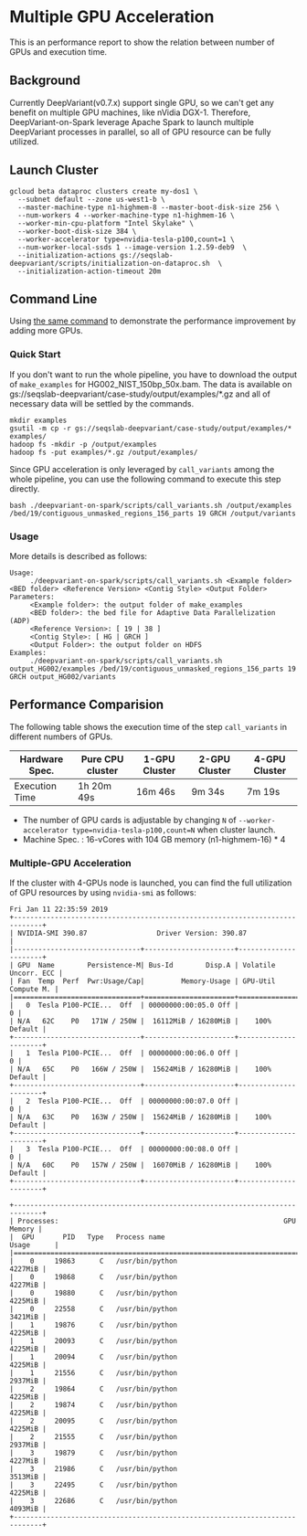# Multiple GPU Acceleration

This is an performance report to show the relation between number of GPUs
and execution time.

## Background

Currently DeepVariant(v0.7.x) support single GPU, so we can't get any
benefit on multiple GPU machines, like nVidia DGX-1. Therefore,
DeepVariant-on-Spark leverage Apache Spark to launch multiple DeepVariant
processes in parallel, so all of GPU resource can be fully utilized.

## Launch Cluster

```
gcloud beta dataproc clusters create my-dos1 \
  --subnet default --zone us-west1-b \
  --master-machine-type n1-highmem-8 --master-boot-disk-size 256 \
  --num-workers 4 --worker-machine-type n1-highmem-16 \
  --worker-min-cpu-platform "Intel Skylake" \
  --worker-boot-disk-size 384 \
  --worker-accelerator type=nvidia-tesla-p100,count=1 \
  --num-worker-local-ssds 1 --image-version 1.2.59-deb9  \
  --initialization-actions gs://seqslab-deepvariant/scripts/initialization-on-dataproc.sh  \
  --initialization-action-timeout 20m
```


## Command Line

Using [the same command](blob/master/docs/wgs-case-study.md#run-a-wgs-sample-from-google-storage-bucket)
 to demonstrate the performance improvement by adding more GPUs.

### Quick Start

If you don't want to run the whole pipeline, you have to download the
output of `make_examples` for HG002_NIST_150bp_50x.bam. The data is
available on gs://seqslab-deepvariant/case-study/output/examples/*.gz
and all of necessary data will be settled by the commands.

```
mkdir examples
gsutil -m cp -r gs://seqslab-deepvariant/case-study/output/examples/* examples/
hadoop fs -mkdir -p /output/examples
hadoop fs -put examples/*.gz /output/examples/
```

Since GPU acceleration is only leveraged by `call_variants` among the
whole pipeline, you can use the following command to execute this step
directly.

```
bash ./deepvariant-on-spark/scripts/call_variants.sh /output/examples /bed/19/contiguous_unmasked_regions_156_parts 19 GRCH /output/variants
```

### Usage

More details is described as follows:

```
Usage:
	 ./deepvariant-on-spark/scripts/call_variants.sh <Example folder> <BED folder> <Reference Version> <Contig Style> <Output Folder>
Parameters:
	 <Example folder>: the output folder of make_examples
	 <BED folder>: the bed file for Adaptive Data Parallelization (ADP)
	 <Reference Version>: [ 19 | 38 ]
	 <Contig Style>: [ HG | GRCH ]
	 <Output Folder>: the output folder on HDFS
Examples:
	 ./deepvariant-on-spark/scripts/call_variants.sh output_HG002/examples /bed/19/contiguous_unmasked_regions_156_parts 19 GRCH output_HG002/variants
```

## Performance Comparision

The following table shows the execution time of the step `call_variants`
in different numbers of GPUs.

Hardware Spec.  | Pure CPU cluster | 1-GPU Cluster | 2-GPU Cluster | 4-GPU Cluster |
--------------- | ---------------- | ------------- | ------------- | ------------- |
Execution Time  | 1h 20m 49s       |    16m 46s    |    9m 34s     |    7m 19s     |

* The number of GPU cards is adjustable by changing `N` of
`--worker-accelerator type=nvidia-tesla-p100,count=N` when cluster
launch.
* Machine Spec. : 16-vCores with 104 GB memory (n1-highmem-16) * 4

### Multiple-GPU Acceleration

If the cluster with 4-GPUs node is launched, you can find the full
utilization of GPU resources by using `nvidia-smi` as follows:

```
Fri Jan 11 22:35:59 2019
+-----------------------------------------------------------------------------+
| NVIDIA-SMI 390.87                 Driver Version: 390.87                    |
|-------------------------------+----------------------+----------------------+
| GPU  Name        Persistence-M| Bus-Id        Disp.A | Volatile Uncorr. ECC |
| Fan  Temp  Perf  Pwr:Usage/Cap|         Memory-Usage | GPU-Util  Compute M. |
|===============================+======================+======================|
|   0  Tesla P100-PCIE...  Off  | 00000000:00:05.0 Off |                    0 |
| N/A   62C    P0   171W / 250W |  16112MiB / 16280MiB |    100%      Default |
+-------------------------------+----------------------+----------------------+
|   1  Tesla P100-PCIE...  Off  | 00000000:00:06.0 Off |                    0 |
| N/A   65C    P0   166W / 250W |  15624MiB / 16280MiB |    100%      Default |
+-------------------------------+----------------------+----------------------+
|   2  Tesla P100-PCIE...  Off  | 00000000:00:07.0 Off |                    0 |
| N/A   63C    P0   163W / 250W |  15624MiB / 16280MiB |    100%      Default |
+-------------------------------+----------------------+----------------------+
|   3  Tesla P100-PCIE...  Off  | 00000000:00:08.0 Off |                    0 |
| N/A   60C    P0   157W / 250W |  16070MiB / 16280MiB |    100%      Default |
+-------------------------------+----------------------+----------------------+

+-----------------------------------------------------------------------------+
| Processes:                                                       GPU Memory |
|  GPU       PID   Type   Process name                             Usage      |
|=============================================================================|
|    0     19863      C   /usr/bin/python                             4227MiB |
|    0     19868      C   /usr/bin/python                             4227MiB |
|    0     19880      C   /usr/bin/python                             4225MiB |
|    0     22558      C   /usr/bin/python                             3421MiB |
|    1     19876      C   /usr/bin/python                             4225MiB |
|    1     20093      C   /usr/bin/python                             4225MiB |
|    1     20094      C   /usr/bin/python                             4225MiB |
|    1     21556      C   /usr/bin/python                             2937MiB |
|    2     19864      C   /usr/bin/python                             4225MiB |
|    2     19874      C   /usr/bin/python                             4225MiB |
|    2     20095      C   /usr/bin/python                             4225MiB |
|    2     21555      C   /usr/bin/python                             2937MiB |
|    3     19879      C   /usr/bin/python                             4227MiB |
|    3     21986      C   /usr/bin/python                             3513MiB |
|    3     22495      C   /usr/bin/python                             4225MiB |
|    3     22686      C   /usr/bin/python                             4093MiB |
+-----------------------------------------------------------------------------+
```
